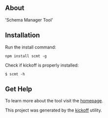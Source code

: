 ## About

'Schema Manager Tool'

## Installation

Run the install command:

    npm install scmt -g

Check if kickoff is properly installed:

    $ scmt -h

## Get Help

To learn more about the tool visit the [homepage](http://tombenke.github.io/scmt/).

This project was generated by the
[kickoff](https://github.com/tombenke/kickoff) utility.
